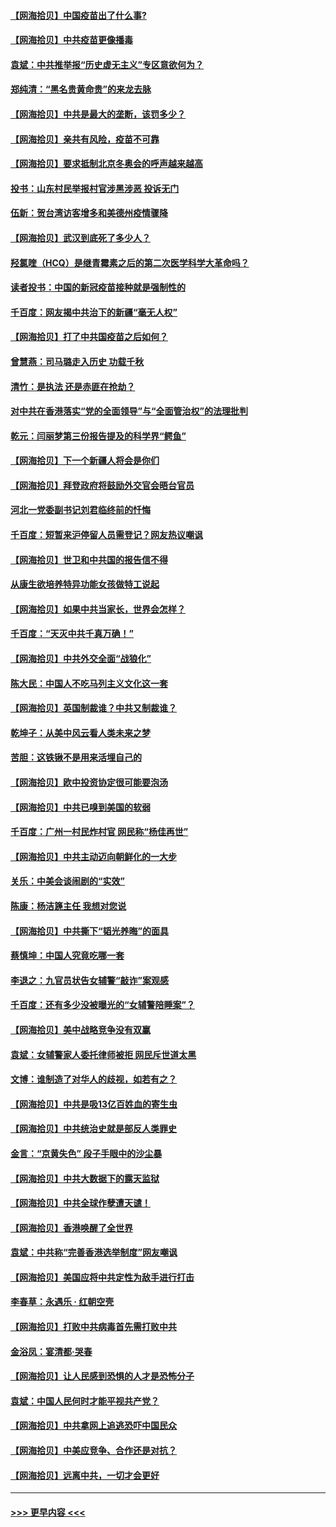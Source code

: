 #### [【网海拾贝】中国疫苗出了什么事?](../pages/nsc993/n12879124.md?t=04142302) 
#### [【网海拾贝】中共疫苗更像播毒](../pages/nsc993/n12876631.md?t=04142302) 
#### [袁斌：中共推举报“历史虚无主义”专区意欲何为？](../pages/nsc993/n12876530.md?t=04142302) 
#### [郑纯清：“黑名贵黄命贵”的来龙去脉](../pages/nsc993/n12875589.md?t=04142302) 
#### [【网海拾贝】中共是最大的垄断，该罚多少？](../pages/nsc993/n12874006.md?t=04142302) 
#### [【网海拾贝】亲共有风险，疫苗不可靠](../pages/nsc993/n12872224.md?t=04142302) 
#### [【网海拾贝】要求抵制北京冬奥会的呼声越来越高](../pages/nsc993/n12868962.md?t=04142302) 
#### [投书：山东村民举报村官涉黑涉恶 投诉无门](../pages/nsc993/n12869726.md?t=04142302) 
#### [伍新：贺台湾访客增多和美德州疫情骤降](../pages/nsc993/n12865651.md?t=04142302) 
#### [【网海拾贝】武汉到底死了多少人？](../pages/nsc993/n12863707.md?t=04142302) 
#### [羟氯喹（HCQ）是继青霉素之后的第二次医学科学大革命吗？](../pages/nsc993/n12638564.md?t=04142302) 
#### [读者投书：中国的新冠疫苗接种就是强制性的](../pages/nsc993/n12859932.md?t=04142302) 
#### [千百度：网友揭中共治下的新疆“毫无人权”](../pages/nsc993/n12858385.md?t=04142302) 
#### [【网海拾贝】打了中共国疫苗之后如何？](../pages/nsc993/n12857866.md?t=04142302) 
#### [曾慧燕：司马璐走入历史 功载千秋](../pages/nsc993/n12856996.md?t=04142302) 
#### [清竹：是执法 还是赤匪在抢劫？](../pages/nsc993/n12856952.md?t=04142302) 
#### [对中共在香港落实“党的全面领导”与“全面管治权”的法理批判](../pages/nsc993/n12856929.md?t=04142302) 
#### [乾元：闫丽梦第三份报告提及的科学界“鳄鱼”](../pages/nsc993/n12855985.md?t=04142302) 
#### [【网海拾贝】下一个新疆人将会是你们](../pages/nsc993/n12855864.md?t=04142302) 
#### [【网海拾贝】拜登政府将鼓励外交官会晤台官员](../pages/nsc993/n12853615.md?t=04142302) 
#### [河北一党委副书记刘君临终前的忏悔](../pages/nsc993/n12849420.md?t=04142302) 
#### [千百度：短暂来沪停留人员需登记？网友热议嘲讽](../pages/nsc993/n12853497.md?t=04142302) 
#### [【网海拾贝】世卫和中共国的报告信不得](../pages/nsc993/n12850902.md?t=04142302) 
#### [从康生欲培养特异功能女孩做特工说起](../pages/nsc993/n12849289.md?t=04142302) 
#### [【网海拾贝】如果中共当家长，世界会怎样？](../pages/nsc993/n12848436.md?t=04142302) 
#### [千百度：“天灭中共千真万确！”](../pages/nsc993/n12845659.md?t=04142302) 
#### [【网海拾贝】中共外交全面“战狼化”](../pages/nsc993/n12845607.md?t=04142302) 
#### [陈大民：中国人不吃马列主义文化这一套](../pages/nsc993/n12842496.md?t=04142302) 
#### [【网海拾贝】英国制裁谁？中共又制裁谁？](../pages/nsc993/n12840909.md?t=04142302) 
#### [乾坤子：从美中风云看人类未来之梦](../pages/nsc993/n12840590.md?t=04142302) 
#### [苦胆：这铁锹不是用来活埋自己的](../pages/nsc993/n12839512.md?t=04142302) 
#### [【网海拾贝】欧中投资协定很可能要泡汤](../pages/nsc993/n12835122.md?t=04142302) 
#### [【网海拾贝】中共已嗅到美国的软弱](../pages/nsc993/n12832411.md?t=04142302) 
#### [千百度：广州一村民炸村官 网民称“杨佳再世”](../pages/nsc993/n12832380.md?t=04142302) 
#### [【网海拾贝】中共主动迈向朝鲜化的一大步](../pages/nsc993/n12829887.md?t=04142302) 
#### [关乐：中美会谈闹剧的“实效”](../pages/nsc993/n12826698.md?t=04142302) 
#### [陈康：杨洁篪主任  我想对您说](../pages/nsc993/n12826609.md?t=04142302) 
#### [【网海拾贝】中共撕下“韬光养晦”的面具](../pages/nsc993/n12826459.md?t=04142302) 
#### [蔡慎坤：中国人究竟吃哪一套](../pages/nsc993/n12826010.md?t=04142302) 
#### [李退之：九官员状告女辅警“敲诈”案观感](../pages/nsc993/n12823984.md?t=04142302) 
#### [千百度：还有多少没被曝光的“女辅警陪睡案”？](../pages/nsc993/n12822136.md?t=04142302) 
#### [【网海拾贝】美中战略竞争没有双赢](../pages/nsc993/n12822105.md?t=04142302) 
#### [袁斌：女辅警家人委托律师被拒 网民斥世道太黑](../pages/nsc993/n12822004.md?t=04142302) 
#### [文博：谁制造了对华人的歧视，如若有之？](../pages/nsc993/n12821635.md?t=04142302) 
#### [【网海拾贝】中共是吸13亿百姓血的寄生虫](../pages/nsc993/n12819191.md?t=04142302) 
#### [【网海拾贝】中共统治史就是部反人类罪史](../pages/nsc993/n12816738.md?t=04142302) 
#### [金言：“京黄失色” 段子手眼中的沙尘暴](../pages/nsc993/n12815700.md?t=04142302) 
#### [【网海拾贝】中共大数据下的露天监狱](../pages/nsc993/n12811075.md?t=04142302) 
#### [【网海拾贝】中共全球作孽遭天谴！](../pages/nsc993/n12810258.md?t=04142302) 
#### [【网海拾贝】香港唤醒了全世界](../pages/nsc993/n12809100.md?t=04142302) 
#### [袁斌：中共称“完善香港选举制度”网友嘲讽](../pages/nsc993/n12808994.md?t=04142302) 
#### [【网海拾贝】美国应将中共定性为敌手进行打击](../pages/nsc993/n12806870.md?t=04142302) 
#### [李春草：永遇乐 · 红朝空壳](../pages/nsc993/n12805365.md?t=04142302) 
#### [【网海拾贝】打败中共病毒首先需打败中共](../pages/nsc993/n12803930.md?t=04142302) 
#### [金浴凤：宴清都‧哭春](../pages/nsc993/n12801601.md?t=04142302) 
#### [【网海拾贝】让人民感到恐惧的人才是恐怖分子](../pages/nsc993/n12799347.md?t=04142302) 
#### [袁斌：中国人民何时才能平视共产党？](../pages/nsc993/n12799306.md?t=04142302) 
#### [【网海拾贝】中共拿网上追逃恐吓中国民众](../pages/nsc993/n12796905.md?t=04142302) 
#### [【网海拾贝】中美应竞争、合作还是对抗？](../pages/nsc993/n12794675.md?t=04142302) 
#### [【网海拾贝】远离中共，一切才会更好](../pages/nsc993/n12793572.md?t=04142302) 

----
#### [ >>> 更早内容 <<< ](../indexes/nsc993-earlier.md)
